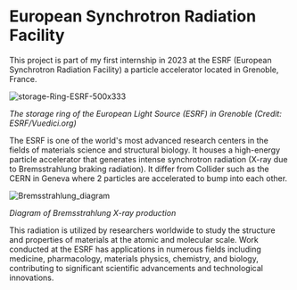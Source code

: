 # European Synchrotron Radiation Facility

This project is part of my first internship in 2023 at the ESRF (European Synchrotron Radiation Facility) a particle accelerator located in Grenoble, France.

![storage-Ring-ESRF-500x333](https://github.com/Sathet/3D_Design/assets/147035374/eefe2bc8-713b-46fc-a813-b4953842ae00)

*The storage ring of the European Light Source (ESRF) in Grenoble (Credit: ESRF/Vuedici.org)*

The ESRF is one of the world's most advanced research centers in the fields of materials science and structural biology. It houses a high-energy particle accelerator that generates intense synchrotron radiation (X-ray due to Bremsstrahlung braking radiation). It differ from Collider such as the CERN in Geneva where 2 particles are accelerated to bump into each other. 

![Bremsstrahlung_diagram](https://github.com/Sathet/3D_Design/assets/147035374/30d0bcc9-fba5-40af-8179-80214b4f077f)

*Diagram of Bremsstrahlung X-ray production*

This radiation is utilized by researchers worldwide to study the structure and properties of materials at the atomic and molecular scale. Work conducted at the ESRF has applications in numerous fields including medicine, pharmacology, materials physics, chemistry, and biology, contributing to significant scientific advancements and technological innovations.

